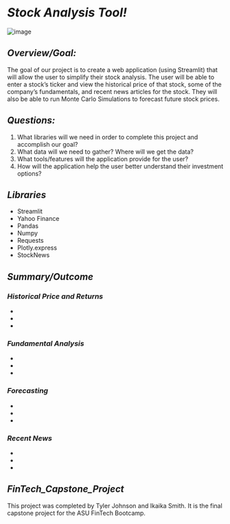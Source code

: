# **_Stock Analysis Tool!_**

![image](https://github.com/tjohnce55/FinTech_Capstone_Project/assets/142754993/032a8c72-f4ea-44c1-ab33-40f3546bc4d9)

## **_Overview/Goal:_**
The goal of our project is to create a web application (using Streamlit) that will allow the user to 
simplify their stock analysis. The user will be able to enter a stock’s ticker and view the 
historical price of that stock, some of the company’s fundamentals, and recent news articles for 
the stock. They will also be able to run Monte Carlo Simulations to forecast future stock prices.

## **_Questions:_**
1. What libraries will we need in order to complete this project and accomplish our goal?
2. What data will we need to gather? Where will we get the data?
3. What tools/features will the application provide for the user?
4. How will the application help the user better understand their investment options?

## **_Libraries_**
- Streamlit
- Yahoo Finance
- Pandas
- Numpy
- Requests
- Plotly.express
- StockNews

## **_Summary/Outcome_**

### **_Historical Price and Returns_**
-
-
-

### **_Fundamental Analysis_**
-
-
-

### **_Forecasting_**
-
-
-

### **_Recent News_**
-
-
-




## **_FinTech_Capstone_Project_**
This project was completed by Tyler Johnson and Ikaika Smith. It is the final capstone project for the ASU FinTech Bootcamp.
